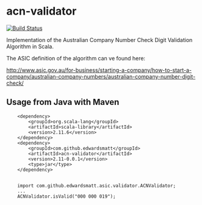 # acn-validator
[![Build Status](https://travis-ci.org/edwardsmatt/acn-validator.svg?branch=master)](https://travis-ci.org/edwardsmatt/acn-validator)

Implementation of the Australian Company Number Check Digit Validation Algorithm in Scala.

The ASIC definition of the algorithm can ve found here:

http://www.asic.gov.au/for-business/starting-a-company/how-to-start-a-company/australian-company-numbers/australian-company-number-digit-check/

## Usage from Java with Maven

        <dependency>
            <groupId>org.scala-lang</groupId>
            <artifactId>scala-library</artifactId>
            <version>2.11.6</version>
        </dependency>
        <dependency>
            <groupId>com.github.edwardsmatt</groupId>
            <artifactId>acn-validator</artifactId>
            <version>2.11-0.0.1</version>
            <type>jar</type>
        </dependency>


        import com.github.edwardsmatt.asic.validator.ACNValidator;
        ...
        ACNValidator.isValid("000 000 019");
